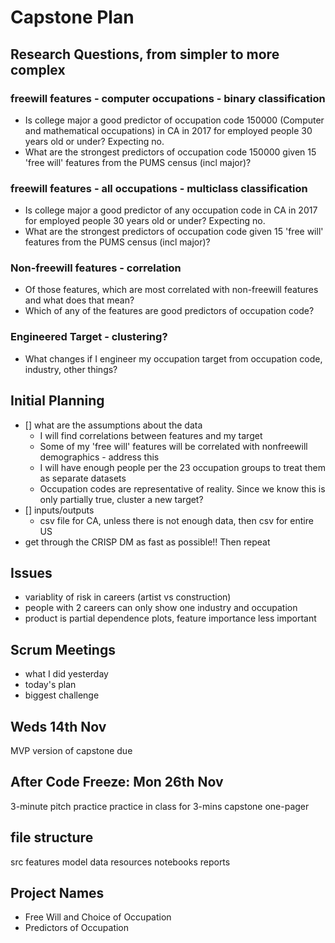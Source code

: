 # Capstone Plan

## Research Questions, from simpler to more complex
### freewill features - computer occupations - binary classification
* Is college major a good predictor of occupation code 150000 (Computer and mathematical occupations) in CA in 2017 for employed people 30 years old or under? Expecting no. 
* What are the strongest predictors of occupation code 150000 given 15 'free will' features from the PUMS census (incl major)?
### freewill features - all occupations - multiclass classification
* Is college major a good predictor of any occupation code in CA in 2017 for employed people 30 years old or under? Expecting no.
* What are the strongest predictors of occupation code given 15 'free will' features from the PUMS census (incl major)?
### Non-freewill features - correlation
* Of those features, which are most correlated with non-freewill features and what does that mean?
* Which of any of the features are good predictors of occupation code?
### Engineered Target - clustering?
* What changes if I engineer my occupation target from occupation code, industry, other things?

## Initial Planning
- [] what are the assumptions about the data
    * I will find correlations between features and my target
    * Some of my 'free will' features will be correlated with nonfreewill demographics - address this
    * I will have enough people per the 23 occupation groups to treat them as separate datasets
    * Occupation codes are representative of reality. Since we know this is only partially true, cluster a new target?
- [] inputs/outputs
    * csv file for CA, unless there is not enough data, then csv for entire US
- get through the CRISP DM as fast as possible!! Then repeat

## Issues
* variablity of risk in careers (artist vs construction)
* people with 2 careers can only show one industry and occupation
* product is partial dependence plots, feature importance less important


## Scrum Meetings
* what I did yesterday
* today's plan
* biggest challenge

## Weds 14th Nov
MVP version of capstone due


## After Code Freeze: Mon 26th Nov
3-minute pitch practice
practice in class for 3-mins
capstone one-pager


## file structure
src
    features
    model
data
resources
notebooks
reports

## Project Names

* Free Will and Choice of Occupation
* Predictors of Occupation
